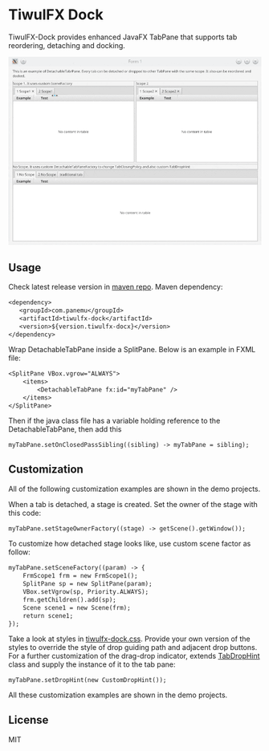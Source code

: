 # TiwulFX Dock
TiwulFX-Dock provides enhanced JavaFX TabPane that supports tab reordering, detaching and docking.

![Demo](media/tiwulfx-dock-demo.gif)

## Usage

Check latest release version in [maven repo](https://repo1.maven.org/maven2/com/panemu/tiwulfx-dock/). Maven dependency:
```
<dependency>
   <groupId>com.panemu</groupId>
   <artifactId>tiwulfx-dock</artifactId>
   <version>${version.tiwulfx-docx}</version>
</dependency>
```

Wrap DetachableTabPane inside a SplitPane. Below is an example in FXML file:
```
<SplitPane VBox.vgrow="ALWAYS">
	<items>
		<DetachableTabPane fx:id="myTabPane" />
	</items>
</SplitPane>
```

Then if the java class file has a variable holding reference to the DetachableTabPane, then add this
```
myTabPane.setOnClosedPassSibling((sibling) -> myTabPane = sibling);
```

## Customization

All of the following customization examples are shown in the demo projects.

When a tab is detached, a stage is created. Set the owner of the stage with this code:
```
myTabPane.setStageOwnerFactory((stage) -> getScene().getWindow());
```

To customize how detached stage looks like, use custom scene factor as follow:
```
myTabPane.setSceneFactory((param) -> {
	FrmScope1 frm = new FrmScope1();
	SplitPane sp = new SplitPane(param);
	VBox.setVgrow(sp, Priority.ALWAYS);
	frm.getChildren().add(sp);
	Scene scene1 = new Scene(frm);
	return scene1;
});
```

Take a look at styles in [tiwulfx-dock.css](https://github.com/panemu/tiwulfx-dock/blob/main/src/main/resources/com/panemu/tiwulfx/control/dock/tiwulfx-dock.css).
Provide your own version of the styles to override the style of drop guiding path and adjacent drop buttons. For a further customization of the drag-drop indicator, extends [TabDropHint](https://github.com/panemu/tiwulfx-dock/blob/main/src/main/java/com/panemu/tiwulfx/control/dock/TabDropHint.java) class
and supply the instance of it to the tab pane:
```
myTabPane.setDropHint(new CustomDropHint());
```

All these customization examples are shown in the demo projects.


## License

MIT
